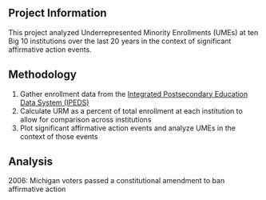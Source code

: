 ## Project Information <br>
This project analyzed Underrepresented Minority Enrollments (UMEs) at ten Big 10  institutions over the last 20 years in the context of significant affirmative action events. 

## Methodology
1. Gather enrollment data from the [Integrated Postsecondary Education Data System (IPEDS)](https://nces.ed.gov/ipeds/)
2. Calculate URM as a percent of total enrollment at each institution to allow for comparison across institutions
3. Plot significant affirmative action events and analyze UMEs in the context of those events

## Analysis
2006: Michigan voters passed a constitutional amendment to ban affirmative action 




